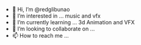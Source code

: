 - 👋 Hi, I’m @redglibunao
- 👀 I’m interested in ... music and vfx
- 🌱 I’m currently learning ... 3d Animation and VFX
- 💞️ I’m looking to collaborate on ...
- 📫 How to reach me ...

<!---
redglibunao/redglibunao is a ✨ special ✨ repository because its `README.md` (this file) appears on your GitHub profile.
You can click the Preview link to take a look at your changes.
--->

